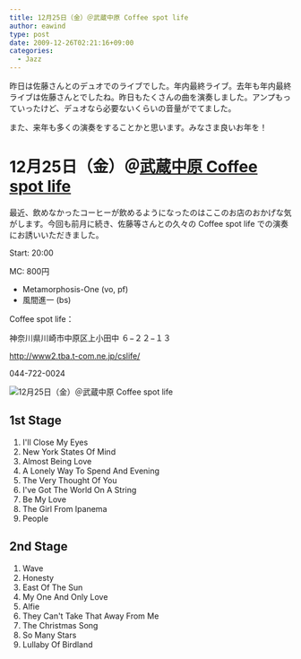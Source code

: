 ```yaml
---
title: 12月25日（金）＠武蔵中原 Coffee spot life
author: eawind
type: post
date: 2009-12-26T02:21:16+09:00
categories:
  - Jazz
---
```

昨日は佐藤さんとのデュオでのライブでした。年内最終ライブ。去年も年内最終ライブは佐藤さんとでしたね。昨日もたくさんの曲を演奏しました。アンプもっていったけど、デュオなら必要ないくらいの音量がでてました。

また、来年も多くの演奏をすることかと思います。みなさま良いお年を！

# 12月25日（金）＠[武蔵中原 Coffee spot life](http://www2.tba.t-com.ne.jp/cslife/)</a>

最近、飲めなかったコーヒーが飲めるようになったのはここのお店のおかげな気がします。今回も前月に続き、佐藤等さんとの久々の Coffee spot life での演奏にお誘いいただきました。

Start: 20:00

MC: 800円

- Metamorphosis-One (vo, pf)
- 風間進一 (bs)

Coffee spot life：

神奈川県川崎市中原区上小田中 ６−２２−１３

http://www2.tba.t-com.ne.jp/cslife/

044-722-0024

![12月25日（金）＠武蔵中原 Coffee spot life](/img/wp/2009/12/IMG_0089.jpg)

## 1st Stage

1. I'll Close My Eyes
2. New York States Of Mind
3. Almost Being Love
4. A Lonely Way To Spend And Evening
5. The Very Thought Of You
6. I've Got The World On A String
7. Be My Love
8. The Girl From Ipanema
9. People

## 2nd Stage

1. Wave
2. Honesty
3. East Of The Sun
4. My One And Only Love
5. Alfie
6. They Can't Take That Away From Me
7. The Christmas Song
8. So Many Stars
9. Lullaby Of Birdland
